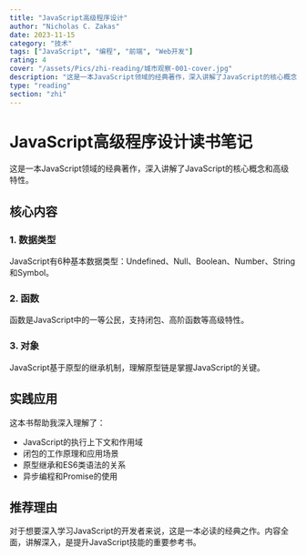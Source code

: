 ```yaml
---
title: "JavaScript高级程序设计"
author: "Nicholas C. Zakas"
date: 2023-11-15
category: "技术"
tags: ["JavaScript", "编程", "前端", "Web开发"]
rating: 4
cover: "/assets/Pics/zhi-reading/城市观察-001-cover.jpg"
description: "这是一本JavaScript领域的经典著作，深入讲解了JavaScript的核心概念和高级特性。"
type: "reading"
section: "zhi"
---
```


# JavaScript高级程序设计读书笔记

这是一本JavaScript领域的经典著作，深入讲解了JavaScript的核心概念和高级特性。

## 核心内容

### 1. 数据类型
JavaScript有6种基本数据类型：Undefined、Null、Boolean、Number、String和Symbol。

### 2. 函数
函数是JavaScript中的一等公民，支持闭包、高阶函数等高级特性。

### 3. 对象
JavaScript基于原型的继承机制，理解原型链是掌握JavaScript的关键。

## 实践应用

这本书帮助我深入理解了：
- JavaScript的执行上下文和作用域
- 闭包的工作原理和应用场景
- 原型继承和ES6类语法的关系
- 异步编程和Promise的使用

## 推荐理由

对于想要深入学习JavaScript的开发者来说，这是一本必读的经典之作。内容全面，讲解深入，是提升JavaScript技能的重要参考书。
